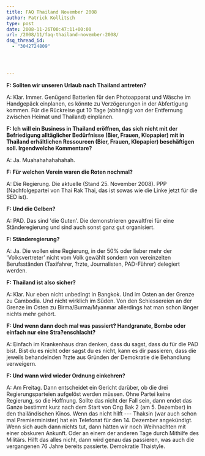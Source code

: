 ```yaml
---
title: FAQ Thailand November 2008
author: Patrick Kollitsch
type: post
date: 2008-11-26T00:47:11+00:00
url: /2008/11/faq-thailand-november-2008/
dsq_thread_id:
  - "3042724809"




---
```

**F: Sollten wir unseren Urlaub nach Thailand antreten?**

A: Klar. Immer. Genügend Batterien für den Photoapparat und Wäsche im Handgepäck einplanen, es könnte zu Verzögerungen in der Abfertigung kommen. Für die Rückreise gut 10 Tage (abhängig von der Entfernung zwischen Heimat und Thailand) einplanen.

**F: Ich will ein Business in Thailand eröffnen, das sich nicht mit der Befriedigung alltäglicher Bedürfnisse (Bier, Frauen, Klopapier) mit in Thailand erhältlichen Ressourcen (Bier, Frauen, Klopapier) beschäftigen soll. Irgendwelche Kommentare?**

A: Ja. Muahahahahahahah.

**F: Für welchen Verein waren die Roten nochmal?**

A: Die Regierung. Die aktuelle (Stand 25. November 2008). <span class="caps">PPP</span> (Nachfolgepartei von Thai Rak Thai, das ist sowas wie die Linke jetzt für die <span class="caps">SED</span> ist).

**F: Und die Gelben?**

A: <span class="caps">PAD</span>. Das sind 'die Guten'. Die demonstrieren gewaltfrei für eine Ständeregierung und sind auch sonst ganz gut organisiert.

**F: Ständeregierung?**

A: Ja. Die wollen eine Regierung, in der 50% oder lieber mehr der 'Volksvertreter' nicht vom Volk gewählt sondern von vereinzelten Berufsständen (Taxifahrer, ?rzte, Journalisten, <span class="caps">PAD</span>-Führer) delegiert werden. 

**F: Thailand ist also sicher?**

A: Klar. Nur eben nicht unbedingt in Bangkok. Und im Osten an der Grenze zu Cambodia. Und nicht wirklich im Süden. Von den Schiessereien an der Grenze im Osten zu Birma/Burma/Myanmar allerdings hat man schon länger nichts mehr gehört. 

**F: Und wenn dann doch mal was passiert? Handgranate, Bombe oder einfach nur eine Stra?enschlacht?**

A: Einfach im Krankenhaus dran denken, dass du sagst, dass du für die <span class="caps">PAD</span> bist. Bist du es nicht oder sagst du es nicht, kann es dir passieren, dass die jeweils behandelnden ?rzte aus Gründen der Demokratie die Behandlung verweigern.

**F: Und wann wird wieder Ordnung einkehren?**

A: Am Freitag. Dann entscheidet ein Gericht darüber, ob die drei Regierungsparteien aufgelöst werden müssen. Ohne Partei keine Regierung, so die Hoffnung. Sollte das nicht der Fall sein, dann endet das Ganze bestimmt kurz nach dem Start von Ong Bak 2 (am 5. Dezember) in den thailändischen Kinos. Wenn das nicht hilft --- Thaksin (war auch schon mal Premierminister) hat ein Telefonat für den 14. Dezember angekündigt. Wenn sich auch dann nichts tut, dann hätten wir noch Weihnachten mit einer obskuren Ankunft. Oder an einem der anderen Tage durch Mithilfe des Militärs. Hilft das alles nicht, dann wird genau das passieren, was auch die vergangenen 76 Jahre bereits passierte. Demokratie Thaistyle.